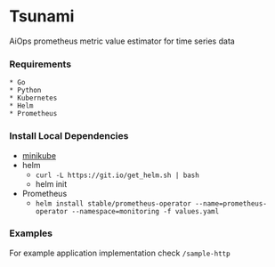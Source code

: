 # Tsunami
AiOps prometheus metric value estimator for time series data


### Requirements
```
* Go 
* Python
* Kubernetes
* Helm
* Prometheus
```

### Install Local Dependencies
 * [minikube](https://kubernetes.io/docs/tasks/tools/install-minikube/)
 * helm 
    * `curl -L https://git.io/get_helm.sh | bash`
    * helm init
 * Prometheus
    * `helm install stable/prometheus-operator --name=prometheus-operator --namespace=monitoring -f values.yaml`


### Examples
For example application implementation check `/sample-http`
